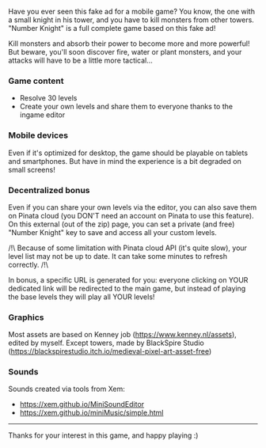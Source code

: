 Have you ever seen this fake ad for a mobile game? You know, the one with a small knight in his tower, and you have to kill monsters from other towers.
"Number Knight" is a full complete game based on this fake ad!

Kill monsters and absorb their power to become more and more powerful!
But beware, you'll soon discover fire, water or plant monsters, and your attacks will have to be a little more tactical...

### Game content

- Resolve 30 levels
- Create your own levels and share them to everyone thanks to the ingame editor


### Mobile devices

Even if it's optimized for desktop, the game should be playable on tablets and smartphones.
But have in mind the experience is a bit degraded on small screens!


### Decentralized bonus

Even if you can share your own levels via the editor, you can also save them on Pinata cloud (you DON'T need an account on Pinata to use this feature).
On this external (out of the zip) page, you can set a private (and free) "Number Knight" key to save and access all your custom levels.

/!\ Because of some limitation with Pinata cloud API (it's quite slow), your level list may not be up to date. It can take some minutes to refresh correctly. /!\

In bonus, a specific URL is generated for you: everyone clicking on YOUR dedicated link will be redirected to the main game, but instead of playing the base levels they will play all YOUR levels!

### Graphics

Most assets are based on Kenney job (<https://www.kenney.nl/assets>), edited by myself.
Except towers, made by BlackSpire Studio (<https://blackspirestudio.itch.io/medieval-pixel-art-asset-free>)

### Sounds

Sounds created via tools from Xem:
- <https://xem.github.io/MiniSoundEditor>
- <https://xem.github.io/miniMusic/simple.html>

------

Thanks for your interest in this game, and happy playing :)